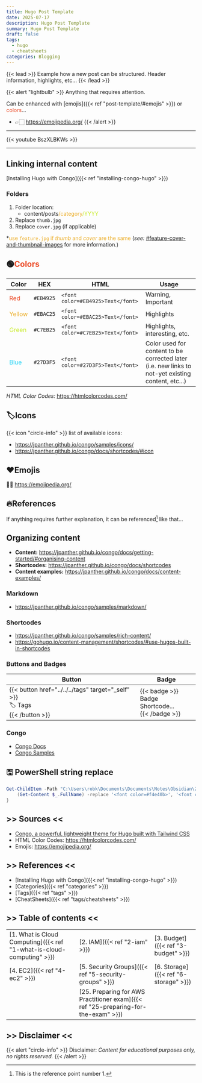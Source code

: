 ```yaml
---
title: Hugo Post Template
date: 2025-07-17
description: Hugo Post Template
summary: Hugo Post Template
draft: false
tags:
  - hugo
  - cheatsheets
categories: Blogging
---
```

{{< lead >}}
Example how a new post can be structured. Header information, highlights, etc...
{{< /lead >}}

{{< alert "lightbulb" >}}
Anything that requires attention.

Can be enhanced with [emojis]({{< ref "post-template/#emojis" >}}) or <font color=#EB4925>colors</font>...

- 👉🏻 https://emojipedia.org/
{{< /alert >}}

---

{{< youtube BszXLBKWs >}}

---
## Linking internal content

[Installing Hugo with Congo]({{< ref "installing-congo-hugo" >}})
### Folders

1. Folder location:
	- content/posts<font color=#EBAC25>/category</font><font color=#C7EB25>/YYYY</font>
2. Replace `thumb.jpg`
3. Replace `cover.jpg` (if applicable)

\*<font color=#EBAC25>use `feature.jpg` if _thumb_ and _cover_ are the same</font> (_see:_ [#feature-cover-and-thumbnail-images](https://jpanther.github.io/congo/docs/getting-started/#feature-cover-and-thumbnail-images) for more information.)
## 🟢<font color=#EB4925>Colors</font>

| Color                             | HEX       | HTML                              | Usage                                                                                             |
| --------------------------------- | --------- | --------------------------------- | ------------------------------------------------------------------------------------------------- |
| <font color=#EB4925>Red</font>    | `#EB4925` | `<font color=#EB4925>Text</font>` | Warning, Important                                                                                |
| <font color=#EBAC25>Yellow</font> | `#EBAC25` | `<font color=#EBAC25>Text</font>` | Highlights                                                                                        |
| <font color=#C7EB25>Green</font>  | `#C7EB25` | `<font color=#C7EB25>Text</font>` | Highlights, interesting, etc.                                                                     |
| <font color=#27D3F5>Blue</font>   | `#27D3F5` | `<font color=#27D3F5>Text</font>` | Color used for content to be corrected later (i.e. new links to not-yet existing content, etc...) |

_HTML Color Codes:_ https://htmlcolorcodes.com/
## 🏷️Icons

{{< icon "circle-info" >}} list of available icons: 

- https://jpanther.github.io/congo/samples/icons/
- https://jpanther.github.io/congo/docs/shortcodes/#icon
## ❤️Emojis

🫶🏻 https://emojipedia.org/
## 🔥References

If anything requires further explanation, it can be referenced[^Reference1] like that...

## Organizing content

- **Content:** https://jpanther.github.io/congo/docs/getting-started/#organising-content
- **Shortcodes:** https://jpanther.github.io/congo/docs/shortcodes
- **Content examples:** https://jpanther.github.io/congo/docs/content-examples/
### Markdown

- https://jpanther.github.io/congo/samples/markdown/
### Shortcodes

- https://jpanther.github.io/congo/samples/rich-content/
- https://gohugo.io/content-management/shortcodes/#use-hugos-built-in-shortcodes
### Buttons and Badges

| Button                                                                            | Badge                                                 |
| --------------------------------------------------------------------------------- | ----------------------------------------------------- |
| {{< button href="../../../tags" target="_self" >}}<br>🏷️ Tags<br>{{< /button >}} | {{< badge >}}<br>Badge Shortcode...<br>{{< /badge >}} |
### Congo

- [Congo Docs](https://jpanther.github.io/congo/docs/)
- [Congo Samples](https://jpanther.github.io/congo/samples/)
## 🖫 PowerShell string replace

```PowerShell
Get-ChildItem -Path "C:\Users\robk\Documents\Documents\Notes\Obsidian\Zettelkasten\4 - Content Creation\Git\rtdevx.github.io" -Recurse -Filter *.md | ForEach-Object {
    (Get-Content $_.FullName) -replace '<font color=#f4e40b>', '<font color=#EBAC25>' | Set-Content $_.FullName
}
```

## >> Sources <<

- [Congo, a powerful, lightweight theme for Hugo built with Tailwind CSS](https://jpanther.github.io/congo/)
- HTML Color Codes: https://htmlcolorcodes.com/
- Emojis: https://emojipedia.org/
## >> References <<

- [Installing Hugo with Congo]({{< ref "installing-congo-hugo" >}})
- [Categories]({{< ref "categories" >}})
- [Tags]({{< ref "tags" >}})
- [CheatSheets]({{< ref "tags/cheatsheets" >}})
## >> Table of contents <<

|                                                                         |                                                                                     |                                                                                       |
| ----------------------------------------------------------------------- | ----------------------------------------------------------------------------------- | ------------------------------------------------------------------------------------- |
| [1. What is Cloud Computing]({{< ref "1-what-is-cloud-computing" >}})   | [2. IAM]({{< ref "2-iam" >}})                                                       | [3. Budget]({{< ref "3-budget" >}})                                                   |
| [4. EC2]({{< ref "4-ec2" >}})                                           | [5. Security Groups]({{< ref "5-security-groups" >}})                               | [6. Storage]({{< ref "6-storage" >}})                                                 |
|                                                                         | [25. Preparing for AWS Practitioner exam]({{< ref "25-preparing-for-the-exam" >}})  |                                                                                       |
## >> Disclaimer <<

{{< alert "circle-info" >}}
Disclaimer: _Content for educational purposes only, no rights reserved._
{{< /alert >}}

[^Reference1]: This is the reference point number 1. 
